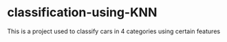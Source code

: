# classification-using-KNN
This is a project used to classify cars in 4 categories using certain features
